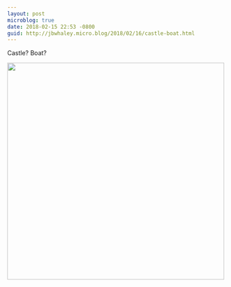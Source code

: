 ```yaml
---
layout: post
microblog: true
date: 2018-02-15 22:53 -0800
guid: http://jbwhaley.micro.blog/2018/02/16/castle-boat.html
---
```

Castle? Boat?

<img src="http://www.jarrodwhaley.com/uploads/2018/a9fb1cbace.jpg" width="497" height="497" />
